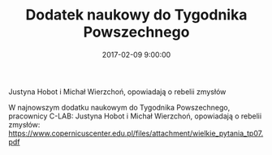﻿---
layout: post
title:  "Dodatek naukowy do Tygodnika Powszechnego"
date:   2017-02-09 9:00:00
image: /images/9.jpg
---

Justyna Hobot i Michał Wierzchoń, opowiadają o rebelii zmysłów

W najnowszym dodatku naukowym do Tygodnika Powszechnego, pracownicy C-LAB: Justyna Hobot i Michał Wierzchoń, opowiadają o rebelii zmysłów: https://www.copernicuscenter.edu.pl/files/attachment/wielkie_pytania_tp07.pdf
